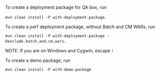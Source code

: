 To create a deployment package for QA box, run

`mvn clean install -P with-deployment-package`.

To create a perf deployment package, without Batch and CM WARs, run

`mvn clean install -P with-deployment-package -Dexclude.batch.and.cm.wars`.

NOTE: If you are on Windows and Cygwin, escape `!`

To create a demo package, run

`mvn clean install -P with-demo-package`